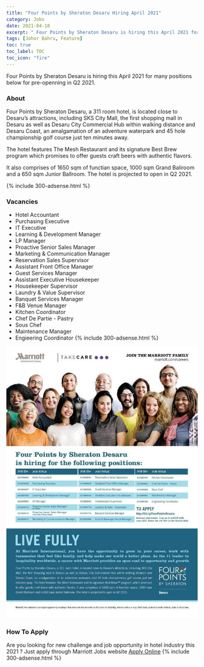 ```yaml
---
title: "Four Points by Sheraton Desaru Hiring April 2021" 
category: Jobs 
date: 2021-04-10
excerpt: " Four Points by Sheraton Desaru is hiring this April 2021 for many positions." 
tags: [Johor Bahru, Feature] 
toc: true 
toc_label: TOC 
toc_icon: "fire" 
--- 
```


Four Points by Sheraton Desaru is hiring this April 2021 for many positions below for pre-openning in Q2 2021.

### About
Four Points by Sheraton Desaru, a 311 room hotel, is located close to Desaru’s attractions, including SKS City Mall, the first shopping mall in Desaru as well as Desaru City Commercial Hub within walking distance and Desaru Coast, an amalgamation of an adventure waterpark and 45 hole championship golf course just ten
minutes away.

The hotel features The Mesh Restaurant and its signature Best Brew program which promises to offer guests craft beers with authentic flavors. 

It also comprises of 1650 sqm of functian space, 1000 sqm Grand Baliroom and a 650 sqm Junior Ballroom. The hotel is projected to open in Q2 2021.

{% include 300-adsense.html %} 
### Vacancies
- Hotel Accountant
- Purchasing Executive
- IT Executive
- Learning & Development Manager
- LP Manager
- Proactive Senior Sales Manager
- Marketing & Communication Manager
- Reservation Sales Supervisor
- Assistant Front Office Manager
- Guest Services Manager
- Assistant Executive Housekeeper
- Housekeeper Supervisor
- Laundry & Value Supervisor
- Banquet Services Manager
- F&B Venue Manager
- Kitchen Coordinator
- Chef De Partie - Pastry
- Sous Chef
- Maintenance Manager 
- Engieering Coordinator
{% include 300-adsense.html %} 

![Four Points by Sheraton Desaru Jobs Vacancies 2021!](/assets/images/2021-04/four-points-by-sheraton-desaru-is-hiring-april-2021.jpg "Four Points by Sheraton Desaru Jobs Vacancies 2021")

### How To Apply 
Are you looking for new challenge and job opportunity in hotel industry this 2021 ?
Just apply through Marriott Jobs website 
<a href="http://bit.ly/FourPointsDesaru" class="btn btn--info" target="_blank" rel="nofollow noopenner">Apply Online</a> 
{% include 300-adsense.html %} 